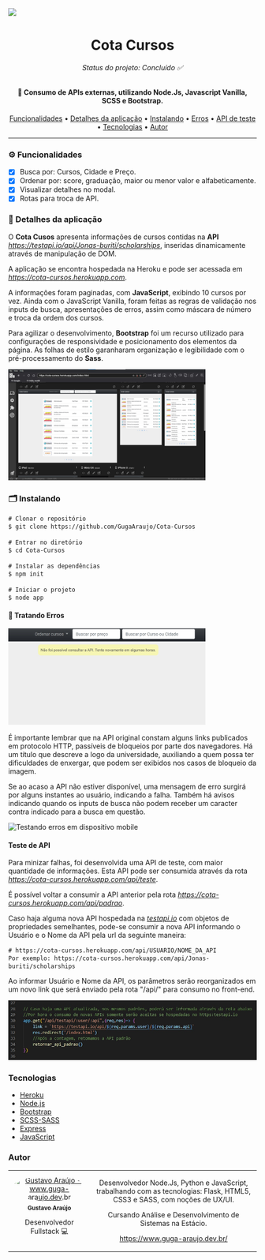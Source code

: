 <img id="licenca" src="https://img.shields.io/badge/Licen%C3%A7a-MIT-green"/>
<h1 align="center">Cota Cursos</h1>
 <h6 align="center" id="status"> 
  Status do projeto: Concluído ✅
</h6>
<h4 align="center">🔗 Consumo de APIs externas, utilizando Node.Js, Javascript Vanilla, SCSS e Bootstrap.</h4>

<p align="center">
  <a href="#features">Funcionalidades</a> • 
 <a href="#sobre">Detalhes da aplicação</a> •
  <a href="#install">Instalando</a> • 
  <a href="#erros">Erros</a> • 
  <a href="#API_teste">API de teste</a> •
 <a href="#tecnologias">Tecnologias</a> • 
 <a href="#autor">Autor</a>
</p>

<hr>

<h3 id="features">⚙️ Funcionalidades</h3>

- [x] Busca por: Cursos, Cidade e Preço.
- [x] Ordenar por: score, graduação, maior ou menor valor e alfabeticamente.
- [x] Visualizar detalhes no modal.
- [X] Rotas para troca de API.

<h3 id="sobre">🔖 Detalhes da aplicação</h3>

O **Cota Cusos** apresenta informações de cursos contidas na **API** *https://testapi.io/api/Jonas-buriti/scholarships*, inseridas dinamicamente através de manipulação de DOM.

A aplicação se encontra hospedada na Heroku e pode ser acessada em *https://cota-cursos.herokuapp.com*.

A informações foram paginadas, com **JavaScript**, exibindo 10 cursos por vez. Ainda com o JavaScript Vanilla, foram feitas as regras de validação nos inputs de busca, apresentações de erros, assim como máscara de número e troca da ordem dos cursos.

Para agilizar o desenvolvimento, **Bootstrap** foi um recurso utilizado para configurações de responsividade e posicionamento dos elementos da página. As folhas de estilo garanharam organização e legibilidade com o pré-processamento do **Sass**.

<img width="400" src="https://raw.githubusercontent.com/GugaAraujo/Cota-Cursos/main/public/assets/cota-cursos_desktop.jpg" alt="Testando responsividade com o app Responsively"/>
<h3 id="install">🗂 Instalando</h3>

    # Clonar o repositório
    $ git clone https://github.com/GugaAraujo/Cota-Cursos

    # Entrar no diretório
    $ cd Cota-Cursos

    # Instalar as dependências
    $ npm init

    # Iniciar o projeto
    $ node app
    
<h4 id="erros">🚫 Tratando Erros</h4>

<img width="400" src="https://raw.githubusercontent.com/GugaAraujo/Cota-Cursos/main/public/assets/erro_api.jpg" alt="Testando erro em leitura de API"/>

É importante lembrar que na API original constam alguns links publicados em protocolo HTTP, passíveis de bloqueios por parte dos navegadores. Há um título que descreve a logo da universidade, auxiliando a quem possa ter dificuldades de enxergar, que podem ser exibidos nos casos de bloqueio da imagem.

Se ao acaso a API não estiver disponível, uma mensagem de erro surgirá por alguns instantes ao usuário, indicando a falha.
Também há avisos indicando quando os inputs de busca não podem receber um caracter contra indicado para a busca em questão.

<img width="160" src="https://raw.githubusercontent.com/GugaAraujo/Cota-Cursos/main/public/assets/cota-cursos.gif" alt="Testando erros em dispositivo mobile"/>


<h4 id="API_teste"> Teste de API</h4>
Para minizar falhas, foi desenvolvida uma API de teste, com maior quantidade de informações. Esta API pode ser consumida através da rota <a href="https://cota-cursos.herokuapp.com/api/teste"><i>https://cota-cursos.herokuapp.com/api/teste</i></a>.

É possível voltar a consumir a API anterior pela rota <a href="https://cota-cursos.herokuapp.com/api/padrao"><i>https://cota-cursos.herokuapp.com/api/padrao</i></a>.

Caso haja alguma nova API hospedada na <a href="https://testapi.io">*testapi.io*</a> com objetos de propriedades semelhantes, pode-se consumir a nova API informando o Usuário e o Nome da API pela url da seguinte maneira:

    # https://cota-cursos.herokuapp.com/api/USUARIO/NOME_DA_API
    Por exemplo: https://cota-cursos.herokuapp.com/api/Jonas-buriti/scholarships
    
Ao informar Usuário e Nome da API, os parâmetros serão reorganizados em um novo link que será enviado pela rota "/api/" para consumo no front-end.

<img width="760" src="https://raw.githubusercontent.com/GugaAraujo/Cota-Cursos/main/public/assets/custom_api.jpg" alt="API customizada"/>


<h3 id="tecnologias"> Tecnologias</h3>

- [Heroku](https://www.heroku.com/about)
- [Node.js](https://nodejs.org/en/)
- [Bootstrap](https://getbootstrap.com/)
- [SCSS-SASS](https://sass-lang.com/)
- [Express](https://expressjs.com/pt-br/)
- [JavaScript](https://www.javascript.com/)


<h3 id="autor">Autor</h3>
<table>
  <tr>
    <td align="center"><a href="https://www.guga-araujo.dev.br/"><img style="border-radius: 50%;" src="https://www.guga-araujo.dev.br/img/perfil.jpg" width="100px;" alt="Gustavo Araújo - www.guga-araujo.dev.br"/><br /><sub><b>Gustavo Araújo</b></sub></a><br /><p>Desenvolvedor Fullstack 💻</p></td>
    <td align="center"><p> Desenvolvedor Node.Js, Python e JavaScript, trabalhando com as tecnologias:
Flask, HTML5, CSS3 e SASS, com noções de UX/UI.

Cursando Análise e Desenvolvimento de Sistemas na Estácio.

https://www.guga-araujo.dev.br/
</td>
   </tr>
</table>
